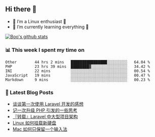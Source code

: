 ## Hi there 👋
* 🔭 I’m a Linux enthusiast 🐧️
* 🏃️ I’m currently learning everything 🏃️

[![Boo's github stats](https://github-readme-stats.vercel.app/api?username=0xAiKang)](https://github.com/anuraghazra/github-readme-stats)

<!-- [![Most Used Langs](https://github-readme-stats.vercel.app/api/top-langs/?username=0xAiKang)](https://github.com/anuraghazra/github-readme-stats) -->

### 📊 This week I spent my time on
<!--START_SECTION:waka-->
```text
Other        44 hrs 2 mins   ████████████████░░░░░░░░░   64.04 % 
PHP          23 hrs 39 mins  ████████▓░░░░░░░░░░░░░░░░   34.42 % 
INI          22 mins         ░░░░░░░░░░░░░░░░░░░░░░░░░   00.54 % 
JavaScript   19 mins         ░░░░░░░░░░░░░░░░░░░░░░░░░   00.47 % 
Markdown     9 mins          ░░░░░░░░░░░░░░░░░░░░░░░░░   00.23 % 
```
<!--END_SECTION:waka-->

### 📕 Latest Blog Posts
<!-- BLOG-POST-LIST:START -->
- [谈谈第一次使用 Laravel 开发的感想](https://www.0x2beace.com/talk-about-the-feelings-of-using-laravel-development-for-the-first-time/)
- [记一次升级 PHP 引发的一些思考](https://www.0x2beace.com/some-thoughts-caused-by-upgrading-php-at-a-time/)
- [『转载』Laravel 中大型项目架构](https://www.0x2beace.com/laravel-medium-and-large-project-architecture/)
- [Linux 如何挂载新硬盘](https://www.0x2beace.com/how-to-mount-a-new-hard-disk-in-linux/)
- [Mac 如何只保留一个输入法](https://www.0x2beace.com/how-to-keep-only-one-input-method-on-mac/)
<!-- BLOG-POST-LIST:END -->

